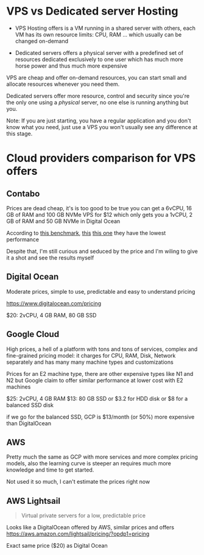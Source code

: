 # VPS vs Dedicated server Hosting
- VPS Hosting offers is a VM running in a shared server with others, each VM has its own resource limits: CPU, RAM ... which usually can be changed on-demand

- Dedicated servers offers a physical server with a predefined set of resources dedicated exclusively to one user which has much more horse power and thus much more expensive

VPS are cheap and offer on-demand resources, you can start small and allocate resources whenever you need them.

Dedicated servers offer more resource, control and security since you're the only one using a _physical_ server, no one else is running anything but you.

Note: If you are just starting, you have a regular application and you don't know what you need, just use a VPS you won't usually see any difference at this stage.

# Cloud providers comparison for VPS offers

## Contabo
Prices are dead cheap, it's is too good to be true you can get a 6vCPU, 16 GB of RAM and 100 GB NVMe VPS for $12 which only gets you a 1vCPU, 2 GB of RAM and 50 GB NVMe in Digital Ocean

According to [this benchmark](https://gist.github.com/sutlxwhx/8f9370d5f0a946b2d43e397db4b1ae38#discussion), [this](https://medium.com/@bostjanpisler/contabo-vs-digitalocean-which-to-choose-ed9b5b8ef45c) [this one](https://www.vpsbenchmarks.com/compare/contabo_vs_docean) they have the lowest performance

Despite that, I'm still curious and seduced by the price and I'm wiling to give it a shot and see the results myself

## Digital Ocean
Moderate prices, simple to use, predictable and easy to understand pricing

https://www.digitalocean.com/pricing

$20: 2vCPU, 4 GB RAM, 80 GB SSD

## Google Cloud
High prices, a hell of a platform with tons and tons of services, complex and fine-grained pricing model: it charges for CPU, RAM, Disk, Network separately and has many many machine types and customizations

Prices for an E2 machine type, there are other expensive types like N1 and N2 but Google claim to offer similar performance at lower cost with E2 machines

$25: 2vCPU, 4 GB RAM
$13: 80 GB SSD or $3.2 for HDD disk or $8 for a balanced SSD disk

if we go for the balanced SSD, GCP is $13/month (or 50%) more expensive than DigitalOcean

## AWS
Pretty much the same as GCP with more services and more complex pricing models, also the learning curve is steeper an requires much more knowledge and time to get started.

Not used it so much, I can't estimate the prices right now

## AWS Lightsail
> Virtual private servers for a low, predictable price

Looks like a DigitalOcean offered by AWS, similar prices and offers https://aws.amazon.com/lightsail/pricing/?opdp1=pricing

Exact same price ($20) as Digital Ocean
